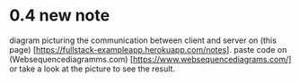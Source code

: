 # 0.4 new note

diagram picturing the communication between client and server on (this page) [https://fullstack-exampleapp.herokuapp.com/notes].
paste code on (Websequencediagramms.com) [https://www.websequencediagrams.com/] or take a look at the picture to see the result.